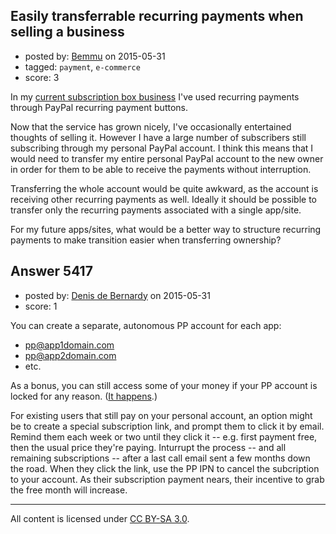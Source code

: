 ## Easily transferrable recurring payments when selling a business

- posted by: [Bemmu](https://stackexchange.com/users/5090/bemmu) on 2015-05-31
- tagged: `payment`, `e-commerce`
- score: 3

In my [current subscription box business][1] I've used recurring payments through PayPal recurring payment buttons.

Now that the service has grown nicely, I've occasionally entertained thoughts of selling it. However I have a large number of subscribers still subscribing through my personal PayPal account. I think this means that I would need to transfer my entire personal PayPal account to the new owner in order for them to be able to receive the payments without interruption. 

Transferring the whole account would be quite awkward, as the account is receiving other recurring payments as well. Ideally it should be possible to transfer only the recurring payments associated with a single app/site.

For my future apps/sites, what would be a better way to structure recurring payments to make transition easier when transferring ownership? 

  [1]: http://www.candyjapan.com


## Answer 5417

- posted by: [Denis de Bernardy](https://stackexchange.com/users/182468/denis-de-bernardy) on 2015-05-31
- score: 1

You can create a separate, autonomous PP account for each app:

- pp@app1domain.com
- pp@app2domain.com
- etc.

As a bonus, you can still access some of your money if your PP account is locked for any reason. ([It happens](http://www.paypalsucks.com/).)

For existing users that still pay on your personal account, an option might be to create a special subscription link, and prompt them to click it by email. Remind them each week or two until they click it -- e.g. first payment free, then the usual price they're paying. Inturrupt the process -- and all remaining subscriptions -- after a last call email sent a few months down the road. When they click the link, use the PP IPN to cancel the subcription to your account. As their subscription payment nears, their incentive to grab the free month will increase.



---

All content is licensed under [CC BY-SA 3.0](https://creativecommons.org/licenses/by-sa/3.0/).
